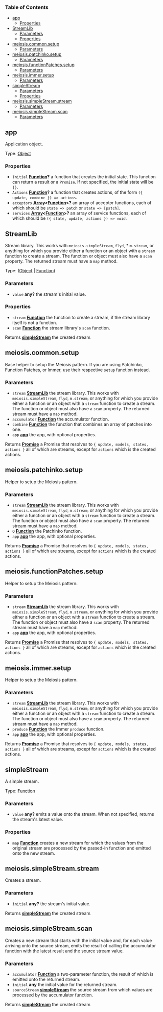 <!-- Generated by documentation.js. Update this documentation by updating the source code. -->

### Table of Contents

-   [app][1]
    -   [Properties][2]
-   [StreamLib][3]
    -   [Parameters][4]
    -   [Properties][5]
-   [meiosis.common.setup][6]
    -   [Parameters][7]
-   [meiosis.patchinko.setup][8]
    -   [Parameters][9]
-   [meiosis.functionPatches.setup][10]
    -   [Parameters][11]
-   [meiosis.immer.setup][12]
    -   [Parameters][13]
-   [simpleStream][14]
    -   [Parameters][15]
    -   [Properties][16]
-   [meiosis.simpleStream.stream][17]
    -   [Parameters][18]
-   [meiosis.simpleStream.scan][19]
    -   [Parameters][20]

## app

Application object.

Type: [Object][21]

### Properties

-   `Initial` **[Function][22]?**  a function that creates the initial state.
    This function can return a result or a `Promise`. If not specified, the initial state will
    be `{}`.
-   `Actions` **[Function][22]?** a function that creates actions, of the form
    `({ update, combine }) => actions`.
-   `acceptors` **[Array][23]&lt;[Function][22]>?** an array of acceptor functions, each of which
    should be `state => patch` or `state => [patch]`.
-   `services` **[Array][23]&lt;[Function][22]>?** an array of service functions, each of which
    should be `({ state, update, actions }) => void`.

## StreamLib

Stream library. This works with `meiosis.simpleStream`, `flyd`, \* `m.stream`, or anything
for which you provide either a function or an object with a `stream` function to create a stream.
The function or object must also have a `scan` property.
The returned stream must have a `map` method.

Type: ([Object][21] \| [Function][22])

### Parameters

-   `value` **any?** the stream's initial value.

### Properties

-   `stream` **[Function][22]** the function to create a stream, if the stream library itself is
    not a function.
-   `scan` **[Function][22]** the stream library's `scan` function.

Returns **[simpleStream][24]** the created stream.

## meiosis.common.setup

Base helper to setup the Meiosis pattern. If you are using Patchinko, Function Patches,
or Immer, use their respective `setup` function instead.

### Parameters

-   `stream` **[StreamLib][25]** the stream library. This works with `meiosis.simpleStream`, `flyd`,
    `m.stream`, or anything for which you provide either a function or an object with a `stream`
    function to create a stream. The function or object must also have a `scan` property.
    The returned stream must have a `map` method.
-   `accumulator` **[Function][22]** the accumulator function.
-   `combine` **[Function][22]** the function that combines an array of patches into one.
-   `app` **[app][26]** the app, with optional properties.

Returns **[Promise][27]** a Promise that resolves to `{ update, models, states, actions }`
all of which are streams, except for `actions` which is the created actions.

## meiosis.patchinko.setup

Helper to setup the Meiosis pattern.

### Parameters

-   `stream` **[StreamLib][25]** the stream library. This works with `meiosis.simpleStream`, `flyd`,
    `m.stream`, or anything for which you provide either a function or an object with a `stream`
    function to create a stream. The function or object must also have a `scan` property.
    The returned stream must have a `map` method.
-   `O` **[Function][22]** the Patchinko function.
-   `app` **[app][26]** the app, with optional properties.

Returns **[Promise][27]** a Promise that resolves to `{ update, models, states, actions }`
all of which are streams, except for `actions` which is the created actions.

## meiosis.functionPatches.setup

Helper to setup the Meiosis pattern.

### Parameters

-   `stream` **[StreamLib][25]** the stream library. This works with `meiosis.simpleStream`, `flyd`,
    `m.stream`, or anything for which you provide either a function or an object with a `stream`
    function to create a stream. The function or object must also have a `scan` property.
    The returned stream must have a `map` method.
-   `app` **[app][26]** the app, with optional properties.

Returns **[Promise][27]** a Promise that resolves to `{ update, models, states, actions }`
all of which are streams, except for `actions` which is the created actions.

## meiosis.immer.setup

Helper to setup the Meiosis pattern.

### Parameters

-   `stream` **[StreamLib][25]** the stream library. This works with `meiosis.simpleStream`, `flyd`,
    `m.stream`, or anything for which you provide either a function or an object with a `stream`
    function to create a stream. The function or object must also have a `scan` property.
    The returned stream must have a `map` method.
-   `produce` **[Function][22]** the Immer `produce` function.
-   `app` **[app][26]** the app, with optional properties.

Returns **[Promise][27]** a Promise that resolves to `{ update, models, states, actions }`
all of which are streams, except for `actions` which is the created actions.

## simpleStream

A simple stream.

Type: [Function][22]

### Parameters

-   `value` **any?** emits a value onto the stream. When not specified, returns the
    stream's latest value.

### Properties

-   `map` **[Function][22]** creates a new stream for which the values from the original stream
    are processed by the passed-in function and emitted onto the new stream.

## meiosis.simpleStream.stream

Creates a stream.

### Parameters

-   `initial` **any?** the stream's initial value.

Returns **[simpleStream][24]** the created stream.

## meiosis.simpleStream.scan

Creates a new stream that starts with the initial value and, for each value arriving onto
the source stream, emits the result of calling the accumulator function with the latest
result and the source stream value.

### Parameters

-   `accumulator` **[Function][22]** a two-parameter function, the result of which is emitted
    onto the returned stream.
-   `initial` **any** the initial value for the returned stream.
-   `sourceStream` **[simpleStream][24]** the source stream from which values are processed by the
    accumulator function.

Returns **[simpleStream][24]** the created stream.

[1]: #app

[2]: #properties

[3]: #streamlib

[4]: #parameters

[5]: #properties-1

[6]: #meiosiscommonsetup

[7]: #parameters-1

[8]: #meiosispatchinkosetup

[9]: #parameters-2

[10]: #meiosisfunctionpatchessetup

[11]: #parameters-3

[12]: #meiosisimmersetup

[13]: #parameters-4

[14]: #simplestream

[15]: #parameters-5

[16]: #properties-2

[17]: #meiosissimplestreamstream

[18]: #parameters-6

[19]: #meiosissimplestreamscan

[20]: #parameters-7

[21]: https://developer.mozilla.org/docs/Web/JavaScript/Reference/Global_Objects/Object

[22]: https://developer.mozilla.org/docs/Web/JavaScript/Reference/Statements/function

[23]: https://developer.mozilla.org/docs/Web/JavaScript/Reference/Global_Objects/Array

[24]: #simplestream

[25]: #streamlib

[26]: #app

[27]: https://developer.mozilla.org/docs/Web/JavaScript/Reference/Global_Objects/Promise
